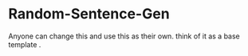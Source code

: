 # Random-Sentence-Gen

Anyone can change this and use this as their own.
think of it as a base template .

